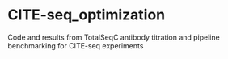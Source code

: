# CITE-seq_optimization
Code and results from TotalSeqC antibody titration and pipeline benchmarking for CITE-seq experiments
